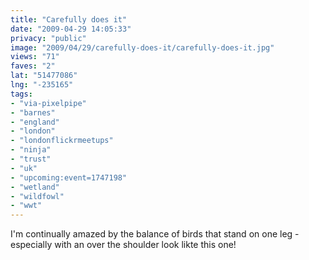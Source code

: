 ```yaml
---
title: "Carefully does it"
date: "2009-04-29 14:05:33"
privacy: "public"
image: "2009/04/29/carefully-does-it/carefully-does-it.jpg"
views: "71"
faves: "2"
lat: "51477086"
lng: "-235165"
tags:
- "via-pixelpipe"
- "barnes"
- "england"
- "london"
- "londonflickrmeetups"
- "ninja"
- "trust"
- "uk"
- "upcoming:event=1747198"
- "wetland"
- "wildfowl"
- "wwt"
---
```

I'm continually amazed by the balance of birds that stand on one leg - especially with an over the shoulder look likte this one!<a href="/photos/2009/04/29/carefully-does-it"></a>
